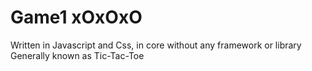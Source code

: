 # Game1 xOxOxO
Written in Javascript and Css, in core without any framework or library
Generally known as Tic-Tac-Toe
